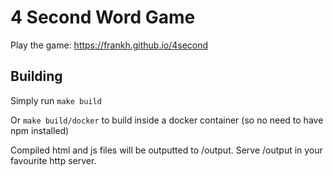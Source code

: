 # 4 Second Word Game

Play the game: https://frankh.github.io/4second

## Building

Simply run `make build`

Or `make build/docker` to build inside a docker container (so no need to have npm installed)

Compiled html and js files will be outputted to /output. Serve /output in your favourite http server.
